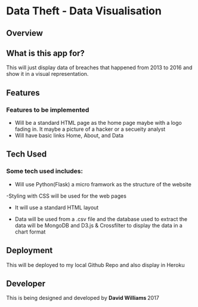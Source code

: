 # Data Theft - Data Visualisation

## Overview

## What is this app for?

This will just display data of breaches that happened from 2013 to 2016 and show it in a visual representation.
 
## Features

### Features to be implemented
- Will be a standard HTML page as the home page maybe with a logo fading in. It maybe a picture of a hacker or a secueity analyst
- Will have basic links Home, About, and Data 

 
## Tech Used
### Some tech used includes:
- Will use Python(Flask) a micro framwork as the structure of the website

-Styling with  CSS will be used for the web pages

- It will use a standard HTML layout 

- Data will be used from a .csv file and the database used to extract the data will be MongoDB and D3.js & Crossfilter to display the data in a 
chart format 
 
## Deployment
This will be deployed to my local Github Repo and also display in Heroku



## Developer

This is being designed and developed by <b> David Williams </b> 2017